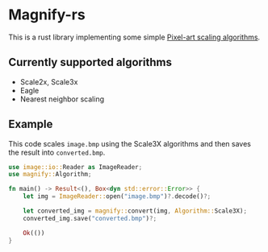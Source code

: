 # Magnify-rs
This is a rust library implementing some simple [Pixel-art scaling algorithms](https://en.wikipedia.org/wiki/Pixel-art_scaling_algorithms).

## Currently supported algorithms
- Scale2x, Scale3x
- Eagle
- Nearest neighbor scaling

## Example
This code scales `image.bmp` using the Scale3X algorithms and then saves the result into `converted.bmp`. 
```rs
use image::io::Reader as ImageReader;
use magnify::Algorithm;

fn main() -> Result<(), Box<dyn std::error::Error>> {
    let img = ImageReader::open("image.bmp")?.decode()?;

    let converted_img = magnify::convert(img, Algorithm::Scale3X);
    converted_img.save("converted.bmp")?;

    Ok(())
}
```